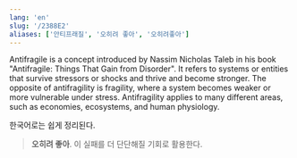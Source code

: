 ```yaml
---
lang: 'en'
slug: '/2388E2'
aliases: ['안티프래질', '오히려 좋아', '오히려좋아']
---
```


Antifragile is a concept introduced by Nassim Nicholas Taleb in his book "Antifragile: Things That Gain from Disorder". It refers to systems or entities that survive stressors or shocks and thrive and become stronger. The opposite of antifragility is fragility, where a system becomes weaker or more vulnerable under stress. Antifragility applies to many different areas, such as economies, ecosystems, and human physiology.

한국어로는 쉽게 정리된다.

> **오히려 좋아**. 이 실패를 더 단단해질 기회로 활용한다.
